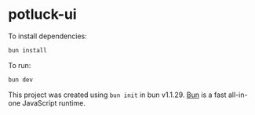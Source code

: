 # potluck-ui

To install dependencies:

```bash
bun install
```

To run:

```bash
bun dev
```

This project was created using `bun init` in bun v1.1.29. [Bun](https://bun.sh) is a fast all-in-one JavaScript runtime.

